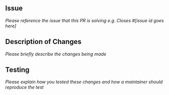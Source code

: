 ## Issue

*Please reference the issue that this PR is solving*
*e.g. Closes #[issue id goes here]*

## Description of Changes

*Please briefly describe the changes being made*

## Testing

*Please explain how you tested these changes and how a maintainer should reproduce the test*
